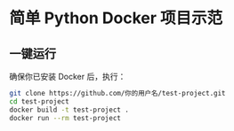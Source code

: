 # 简单 Python Docker 项目示范

## 一键运行

确保你已安装 Docker 后，执行：

```bash
git clone https://github.com/你的用户名/test-project.git
cd test-project
docker build -t test-project .
docker run --rm test-project
